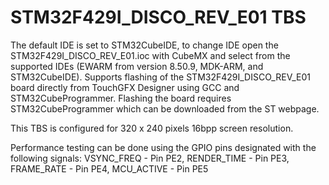 # STM32F429I_DISCO_REV_E01 TBS

The default IDE is set to STM32CubeIDE, to change IDE open the STM32F429I_DISCO_REV_E01.ioc with CubeMX and select from the supported IDEs (EWARM from version 8.50.9, MDK-ARM, and STM32CubeIDE). Supports flashing of the STM32F429I_DISCO_REV_E01 board directly from TouchGFX Designer using GCC and STM32CubeProgrammer. Flashing the board requires STM32CubeProgrammer which can be downloaded from the ST webpage. 

This TBS is configured for 320 x 240 pixels 16bpp screen resolution.  

Performance testing can be done using the GPIO pins designated with the following signals: VSYNC_FREQ  - Pin PE2, RENDER_TIME - Pin PE3, FRAME_RATE  - Pin PE4, MCU_ACTIVE  - Pin PE5
 